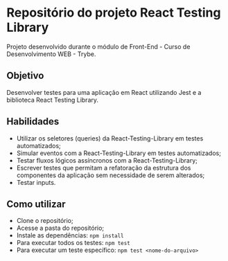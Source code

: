 # Repositório do projeto React Testing Library

Projeto desenvolvido durante o módulo de Front-End - Curso de Desenvolvimento WEB - Trybe.

## Objetivo

Desenvolver testes para uma aplicação em React utilizando Jest e a biblioteca React Testing Library.

## Habilidades

* Utilizar os seletores (queries) da React-Testing-Library em testes automatizados;
* Simular eventos com a React-Testing-Library em testes automatizados;
* Testar fluxos lógicos assíncronos com a React-Testing-Library;
* Escrever testes que permitam a refatoração da estrutura dos componentes da aplicação sem necessidade de serem alterados;
* Testar inputs.

## Como utilizar

* Clone o repositório;
* Acesse a pasta do repositório;
* Instale as dependências:
  `npm install`
* Para executar todos os testes:
  `npm test`
* Para executar um teste específico:
  `npm test <nome-do-arquivo>`

